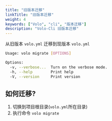 ```yaml
---
title: "旧版本迁移"
linkTitle: "旧版本迁移"
weight: 4
keywords: ["Volo", "cli", "版本迁移"]
description: "Volo-Cli 旧版本迁移"
---
```


从旧版本 `volo.yml` 迁移到现版本 `volo.yml`

```bash
Usage: volo migrate [OPTIONS]

Options:
  -v, --verbose...  Turn on the verbose mode.
  -h, --help        Print help
  -V, --version     Print version
```

## 如何迁移?

1. 切换到项目根目录(`volo.yml`所在目录) 
2. 执行命令 `volo migrate`